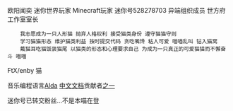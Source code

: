 <!---
OWALabuy/OWALabuy is a ✨ special ✨ repository because its `README.md` (this file) appears on your GitHub profile.
You can click the Preview link to take a look at your changes.
--->

欧阳闻奕 迷你世界玩家 Minecraft玩家 迷你号528278703 异端组织成员 世方府工作室室长

```
    我志愿成为一只人形猫 抛弃人格权利 接受猫类身份 遵守猫猫守则
    学习猫猫形态 维护猫类利益 按时提交代码 贪吃嘴馋 粘人可爱 喵喵乱叫 钻入猫窝
    戴猫耳吃猫饭装猫尾 以猫类的形态和心理要求自己 为成为一只真正的可爱猫猫而不懈奋斗 喵喵
```

FtX/enby 猫

音乐编程语言[Alda](https://github.com/alda-lang/alda) [中文文档](https://github.com/alda-lang/alda/tree/master/doc/doc_zh_cn)贡献者[之一](https://github.com/alda-lang/alda/pull/502)

迷你号已转交粉丝...不是本喵在登
